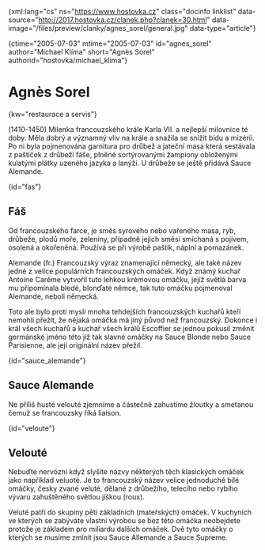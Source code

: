 
{xml:lang="cs" ns="https://www.hostovka.cz" class="docinfo linklist" data-source="http://2017.hostovka.cz/clanek.php?clanek=30.html" data-image="/files/preview/clanky/agnes_sorel/general.jpg" data-type="article"}

{ctime="2005-07-03" mtime="2005-07-03" id="agnes\_sorel" author="Michael Klíma" short="Agnès Sorel" authorid="hostovka/michael\_klima"}

# Agnès Sorel

<!-- generated attribute kw by user_udpatekw.sh on 2020-04-21, do not edit -->

{kw="restaurace a servis"}

(1410-1450) Milenka francouzského krále Karla VII. a nejlepší milovnice té doby. Měla dobrý a významný vliv na krále a snažila se snížit bídu a mizérii. Po ni byla pojmenována garnitura pro drůbež a jateční masa která sestávala z paštiček z drůbeží fáše, plněné sortýrovanými žampiony obloženými kulatými plátky uzeného jazyka a lanýži. U drůbeže se ještě přidává Sauce Alemande.

{id="fas"}

## Fáš

Od francouzského farce, je směs syrového nebo vařeného masa, ryb, drůbeže, plodů moře, zeleniny, případně jejich směsi smíchaná s pojivem, osolená a okořeněná. Používá se při výrobě paštik, náplní a pomazánek.

Alemande (fr.) Francouzský výraz znamenající německý, ale také název jedné z velice populárních francouzských omáček. Když známý kuchař Antoine Carême vytvořil tuto lehkou krémovou omáčku, jejíž světlá barva mu připomínala bledé, blonďaté němce, tak tuto omáčku pojmenoval Alemande, neboli německá.

Toto ale bylo proti mysli mnoha tehdejších francouzských kuchařů kteří nemohli přežít, že nějaká omáčka má jiný původ než francouzský. Dokonce i král všech kuchařů a kuchař všech králů Escoffier se jednou pokusil změnit germánské jméno této již tak slavné omáčky na Sauce Blonde nebo Sauce Parisienne, ale její originální název přežil.

{id="sauce_alemande"}

## Sauce Alemande

Ne příliš husté velouté zjemníme a částečně zahustíme žloutky a smetanou čemuž se francouzsky říká liaison.

{id="veloute"}

## Velouté

Nebuďte nervózní když slyšíte názvy některých těch klasických omáček jako například veluoté. Je to francouzský název velice jednoduché bílé omáčky, česky zvané veluté, dělané z drůbežího, telecího nebo rybího vývaru zahuštěného světlou jíškou (roux).

Veluté patří do skupiny pěti základních (mateřských) omáček. V kuchyních ve kterých se zabýváte vlastní výrobou se bez této omáčka neobejdete protože je základem pro miliardu dalších omáček. Dvě tyto omáčky o kterých se musíme zmínit jsou Sauce Allemande a Sauce Supreme.

